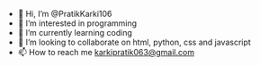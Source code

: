 - 👋 Hi, I’m @PratikKarki106
- 👀 I’m interested in programming
- 🌱 I’m currently learning coding
- 💞️ I’m looking to collaborate on html, python, css and javascript
- 📫 How to reach me karkipratik063@gmail.com

<!---
PratikKarki106/PratikKarki106 is a ✨ special ✨ repository because its `README.md` (this file) appears on your GitHub profile.
You can click the Preview link to take a look at your changes.
--->

